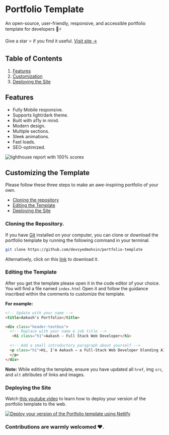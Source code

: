 # Portfolio Template

An open-source, user-friendly, responsive, and accessible portfolio template for developers 🚀⚡

Give a star ⭐ if you find it useful. [Visit site &rarr;](https://opensource-portfolio.netlify.app/)

## Table of Contents
1. [Features](#key-features)
1. [Customization](#customizing-the-template)
1. [Deploying the Site](#deploying-the-site)

## Features
- Fully Mobile responsive.
- Supports light/dark theme.
- Built with a11y in mind.
- Modern design.
- Multiple sections.
- Sleek animations.
- Fast loads.
- SEO-optimized.

<img src="assets/images/lighthouse.png" alt="lighthouse report with 100% scores">

## Customizing the Template

Please follow these three steps to make an awe-inspiring portfolio of your own.

- [Cloning the repository](#cloning-the-repository)
- [Editing the Template](#editing-the-template)
- [Deploying the Site](#deploying-the-site)

### Cloning the Repository.

If you have [Git](https://git-scm.com/) installed on your computer, you can clone or download the portfolio template by running the following command in your terminal.

```bash
git clone https://github.com/devsyedmohsin/portfolio-template
```

Alternatively, click on this [link](https://github.com/devsyedmohsin/portfolio-template/archive/refs/heads/main.zip) to download it.

### Editing the Template

After you get the template please open it in the code editor of your choice.
You will find a file named `index.html` Open it and follow the guidance inscribed within the comments to customize the template.

**For example:**

```html
<!-- Update with your name -->
<title>Aakash's Portfolio</title>
```

```html
<div class="header-textbox">
  <!-- Replace with your name & job title -->
   <h1 class="h1">Aakash - Full Stack Web Developer</h1>
  
  <!-- Add a small introductory paragraph about yourself -->
  <p class="h1">Hi, I'm Aakash — a Full-Stack Web Developer blending AI-powered solutions, prompt engineering, and UI/UX precision to build scalable, high-performance products under tight deadlines. With hands-on experience at some of India’s top companies through internships, and currently collaborating with global clients across industries, I deliver clean code, smart design, and real results.
  </p>
</div>
```

**Note:** While editing the template, ensure you have updated all `href`, img `src`, and `alt` attributes of links and images.

### Deploying the Site

Watch [this youtube video](https://www.youtube.com/watch?v=oEyXLYW3RjY) to learn how to deploy your version of the portfolio template to the web.

[![Deploy your version of the Portfolio template using Netlify](assets/images/thumbnail.png)](https://www.youtube.com/watch?v=oEyXLYW3RjY "Deploy your version of the Portfolio template using Netlify")

### Contributions are warmly welcomed ❤️.
